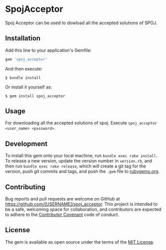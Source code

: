 # SpojAcceptor

Spoj Acceptor can be used to dowload all the accepted solutions of SPOJ.

## Installation

Add this line to your application's Gemfile:

```ruby
gem 'spoj_acceptor'
```

And then execute:

    $ bundle install

Or install it yourself as:

    $ gem install spoj_acceptor

## Usage

For downloading all the accepted solutions of spoj.
Execute `spoj_acceptor <user_name> <password>`.

## Development

To install this gem onto your local machine, run `bundle exec rake install`. To release a new version, update the version number in `version.rb`, and then run `bundle exec rake release`, which will create a git tag for the version, push git commits and tags, and push the `.gem` file to [rubygems.org](https://rubygems.org).

## Contributing

Bug reports and pull requests are welcome on GitHub at https://github.com/[USERNAME]/spoj_acceptor. This project is intended to be a safe, welcoming space for collaboration, and contributors are expected to adhere to the [Contributor Covenant](contributor-covenant.org) code of conduct.


## License

The gem is available as open source under the terms of the [MIT License](http://opensource.org/licenses/MIT).
